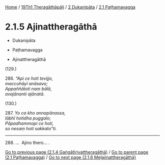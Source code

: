 
[Home](/) / [19Th1 Theragāthāpāḷi](../...md) / [2 Dukanipāta](...md) / [2.1 Paṭhamavagga](../19Th1/2/2.1.md)

# 2.1.5 Ajinattheragāthā

* Dukanipāta

* Paṭhamavagga

* Ajinattheragāthā

(129.)

286\. _“Api ce hoti tevijjo,_  
_maccuhāyī anāsavo;_  
_Appaññātoti naṃ bālā,_  
_avajānanti ajānatā._  


(130.)

287\. _Yo ca kho annapānassa,_  
_lābhī hotidha puggalo;_  
_Pāpadhammopi ce hoti,_  
_so nesaṃ hoti sakkato”ti._  


---

288\. …  Ajino thero… .



[Go to previous page (2.1.4 Gaṅgātīriyattheragāthā)](2.1.4.md) / [Go to parent page (2.1 Paṭhamavagga)](../19Th1/2/2.1.md) / [Go to next page (2.1.6 Meḷajinattheragāthā)](2.1.6.md)


